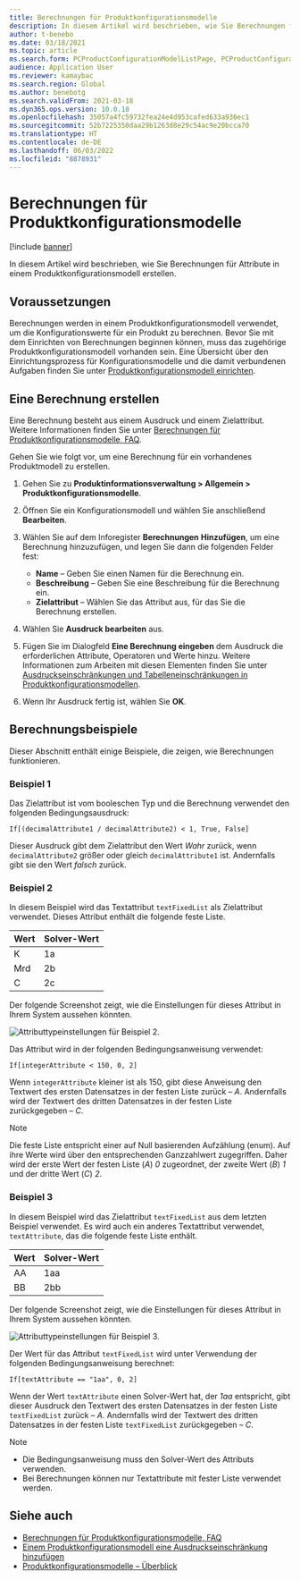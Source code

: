 ```yaml
---
title: Berechnungen für Produktkonfigurationsmodelle
description: In diesem Artikel wird beschrieben, wie Sie Berechnungen für Attribute in einem Produktkonfigurationsmodell erstellen
author: t-benebo
ms.date: 03/18/2021
ms.topic: article
ms.search.form: PCProductConfigurationModelListPage, PCProductConfigurationModelDetails
audience: Application User
ms.reviewer: kamaybac
ms.search.region: Global
ms.author: benebotg
ms.search.validFrom: 2021-03-18
ms.dyn365.ops.version: 10.0.18
ms.openlocfilehash: 35057a4fc59732fea24e4d953cafed633a936ec1
ms.sourcegitcommit: 52b7225350daa29b1263d8e29c54ac9e20bcca70
ms.translationtype: HT
ms.contentlocale: de-DE
ms.lasthandoff: 06/03/2022
ms.locfileid: "8878931"
---
```

# <a name="product-configuration-model-calculations"></a>Berechnungen für Produktkonfigurationsmodelle

[!include [banner](../includes/banner.md)]

In diesem Artikel wird beschrieben, wie Sie Berechnungen für Attribute in einem Produktkonfigurationsmodell erstellen.

## <a name="prerequisites"></a>Voraussetzungen

Berechnungen werden in einem Produktkonfigurationsmodell verwendet, um die Konfigurationswerte für ein Produkt zu berechnen. Bevor Sie mit dem Einrichten von Berechnungen beginnen können, muss das zugehörige Produktkonfigurationsmodell vorhanden sein. Eine Übersicht über den Einrichtungsprozess für Konfigurationsmodelle und die damit verbundenen Aufgaben finden Sie unter [Produktkonfigurationsmodell einrichten](set-up-maintain-product-configuration-model.md).

## <a name="create-a-calculation"></a>Eine Berechnung erstellen

Eine Berechnung besteht aus einem Ausdruck und einem Zielattribut. Weitere Informationen finden Sie unter [Berechnungen für Produktkonfigurationsmodelle, FAQ](calculate-product-configuration-models.md).

Gehen Sie wie folgt vor, um eine Berechnung für ein vorhandenes Produktmodell zu erstellen.

1. Gehen Sie zu **Produktinformationsverwaltung \> Allgemein \> Produktkonfigurationsmodelle**.
1. Öffnen Sie ein Konfigurationsmodell und wählen Sie anschließend **Bearbeiten**.
1. Wählen Sie auf dem Inforegister **Berechnungen** **Hinzufügen**, um eine Berechnung hinzuzufügen, und legen Sie dann die folgenden Felder fest:

    - **Name** – Geben Sie einen Namen für die Berechnung ein.
    - **Beschreibung** – Geben Sie eine Beschreibung für die Berechnung ein.
    - **Zielattribut** – Wählen Sie das Attribut aus, für das Sie die Berechnung erstellen.

1. Wählen Sie **Ausdruck bearbeiten** aus.
1. Fügen Sie im Dialogfeld **Eine Berechnung eingeben** dem Ausdruck die erforderlichen Attribute, Operatoren und Werte hinzu. Weitere Informationen zum Arbeiten mit diesen Elementen finden Sie unter [Ausdruckseinschränkungen und Tabelleneinschränkungen in Produktkonfigurationsmodellen](expression-constraints-table-constraints-product-configuration-models.md).
1. Wenn Ihr Ausdruck fertig ist, wählen Sie **OK**.

## <a name="calculation-examples"></a>Berechnungsbeispiele

Dieser Abschnitt enthält einige Beispiele, die zeigen, wie Berechnungen funktionieren.

### <a name="example-1"></a>Beispiel 1

Das Zielattribut ist vom booleschen Typ und die Berechnung verwendet den folgenden Bedingungsausdruck:

`If[(decimalAttribute1 / decimalAttribute2) < 1, True, False]`

Dieser Ausdruck gibt dem Zielattribut den Wert *Wahr* zurück, wenn `decimalAttribute2` größer oder gleich `decimalAttribute1` ist. Andernfalls gibt sie den Wert *falsch* zurück.

### <a name="example-2"></a>Beispiel 2

In diesem Beispiel wird das Textattribut `textFixedList` als Zielattribut verwendet. Dieses Attribut enthält die folgende feste Liste.

| Wert | Solver-Wert |
|---|---|
| K | 1a |
| Mrd | 2b |
| C | 2c |

Der folgende Screenshot zeigt, wie die Einstellungen für dieses Attribut in Ihrem System aussehen könnten.

![Attributtypeinstellungen für Beispiel 2.](media/model-calculations-example2.png "Attributtypeinstellungen für Beispiel 2")

Das Attribut wird in der folgenden Bedingungsanweisung verwendet:

`If[integerAttribute < 150, 0, 2]`

Wenn `integerAttribute` kleiner ist als 150, gibt diese Anweisung den Textwert des ersten Datensatzes in der festen Liste zurück – *A*. Andernfalls wird der Textwert des dritten Datensatzes in der festen Liste zurückgegeben – *C*.

> [!NOTE]
> Die feste Liste entspricht einer auf Null basierenden Aufzählung (enum). Auf ihre Werte wird über den entsprechenden Ganzzahlwert zugegriffen. Daher wird der erste Wert der festen Liste (*A*) *0* zugeordnet, der zweite Wert (*B*) *1* und der dritte Wert (*C*) *2*.

### <a name="example-3"></a>Beispiel 3

In diesem Beispiel wird das Zielattribut `textFixedList` aus dem letzten Beispiel verwendet. Es wird auch ein anderes Textattribut verwendet, `textAttribute`, das die folgende feste Liste enthält.

| Wert | Solver-Wert |
|---|---|
| AA | 1aa |
| BB | 2bb |

Der folgende Screenshot zeigt, wie die Einstellungen für dieses Attribut in Ihrem System aussehen könnten.

![Attributtypeinstellungen für Beispiel 3.](media/model-calculations-example3.png "Attributtypeinstellungen für Beispiel 3")

Der Wert für das Attribut `textFixedList` wird unter Verwendung der folgenden Bedingungsanweisung berechnet:

`If[textAttribute == "1aa", 0, 2]`

Wenn der Wert `textAttribute` einen Solver-Wert hat, der *1aa* entspricht, gibt dieser Ausdruck den Textwert des ersten Datensatzes in der festen Liste `textFixedList` zurück – *A*. Andernfalls wird der Textwert des dritten Datensatzes in der festen Liste `textFixedList` zurückgegeben – *C*.

> [!NOTE]
> - Die Bedingungsanweisung muss den Solver-Wert des Attributs verwenden.
> - Bei Berechnungen können nur Textattribute mit fester Liste verwendet werden.

## <a name="see-also"></a>Siehe auch

- [Berechnungen für Produktkonfigurationsmodelle, FAQ](calculate-product-configuration-models.md)
- [Einem Produktkonfigurationsmodell eine Ausdruckseinschränkung hinzufügen](tasks/add-expression-constraint-product-configuration-model.md)
- [Produktkonfigurationsmodelle – Überblick](product-configuration-models.md)
